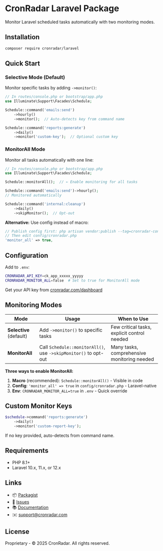 # CronRadar Laravel Package

Monitor Laravel scheduled tasks automatically with two monitoring modes.

## Installation

```bash
composer require cronradar/laravel
```

## Quick Start

### Selective Mode (Default)

Monitor specific tasks by adding `->monitor()`:

```php
// In routes/console.php or bootstrap/app.php
use Illuminate\Support\Facades\Schedule;

Schedule::command('emails:send')
    ->hourly()
    ->monitor();  // Auto-detects key from command name

Schedule::command('reports:generate')
    ->daily()
    ->monitor('custom-key');  // Optional custom key
```

### MonitorAll Mode

Monitor all tasks automatically with one line:

```php
// In routes/console.php or bootstrap/app.php
use Illuminate\Support\Facades\Schedule;

Schedule::monitorAll();  // ← Enable monitoring for all tasks

Schedule::command('emails:send')->hourly();
// Monitored automatically

Schedule::command('internal:cleanup')
    ->daily()
    ->skipMonitor();  // Opt-out
```

**Alternative:** Use config instead of macro:

```php
// Publish config first: php artisan vendor:publish --tag=cronradar-config
// Then edit config/cronradar.php
'monitor_all' => true,
```

## Configuration

Add to `.env`:

```bash
CRONRADAR_API_KEY=ck_app_xxxxx_yyyyy
CRONRADAR_MONITOR_ALL=false  # Set to true for MonitorAll mode
```

Get your API key from [cronradar.com/dashboard](https://cronradar.com/dashboard)

## Monitoring Modes

| Mode | Usage | When to Use |
|------|-------|-------------|
| **Selective** (default) | Add `->monitor()` to specific tasks | Few critical tasks, explicit control needed |
| **MonitorAll** | Call `Schedule::monitorAll()`, use `->skipMonitor()` to opt-out | Many tasks, comprehensive monitoring needed |

**Three ways to enable MonitorAll:**
1. **Macro** (recommended): `Schedule::monitorAll()` - Visible in code
2. **Config**: `'monitor_all' => true` in `config/cronradar.php` - Laravel-native
3. **Env**: `CRONRADAR_MONITOR_ALL=true` in `.env` - Quick override

## Custom Monitor Keys

```php
$schedule->command('reports:generate')
    ->daily()
    ->monitor('custom-report-key');
```

If no key provided, auto-detects from command name.

## Requirements

- PHP 8.1+
- Laravel 10.x, 11.x, or 12.x

## Links

- 📦 [Packagist](https://packagist.org/packages/cronradar/laravel)
- 🐛 [Issues](https://github.com/cronradar/cronradar-laravel/issues)
- 📚 [Documentation](https://cronradar.com/docs)
- ✉️ support@cronradar.com

## License

Proprietary - © 2025 CronRadar. All rights reserved.
